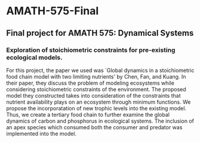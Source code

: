# AMATH-575-Final

## Final project for AMATH 575: Dynamical Systems

### Exploration of stoichiometric constraints for pre-existing ecological models. 
For this project, the paper we used was `Global dynamics in a stoichiometric food chain model with two limiting nutrients' by Chen, Fan, and Kuang. In their paper, they discuss the problem of modeling ecosystems while considering stoichiometric constraints of the environment. The proposed model they constructed takes into consideration of the constraints that nutrient availability plays on an ecosystem through minimum functions. We propose the incorporatation of new trophic levels into the existing model. Thus, we create a tertiary food chain to further examine the global dynamics of carbon and phosphorus in ecological systems. The inclusion of an apex species which consumed both the consumer and predator was implemented into the model.
